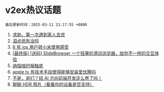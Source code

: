 # v2ex热议话题

`最后更新时间：2025-03-11 21:17:55 +0800`

1. [求助，第一次遇到家人去世](https://www.v2ex.com/t/1117397)
1. [泪点低有治吗](https://www.v2ex.com/t/1117416)
1. [6 年 ios 用户转小米使用感受](https://www.v2ex.com/t/1117466)
1. [[最终版] [送码] SlideBrowser 一个轻量的滑动浏览器，给你不一样的交互体验](https://www.v2ex.com/t/1117474)
1. [纳指啥时候触底](https://www.v2ex.com/t/1117443)
1. [apple tv 有技术手段使得能够安装爱优腾吗](https://www.v2ex.com/t/1117372)
1. [不是，哥们？招 AI 方向前端开发这么卷了吗！](https://www.v2ex.com/t/1117507)
1. [聊聊 HDR 照片（看看你的设备是否支持）](https://www.v2ex.com/t/1117431)

